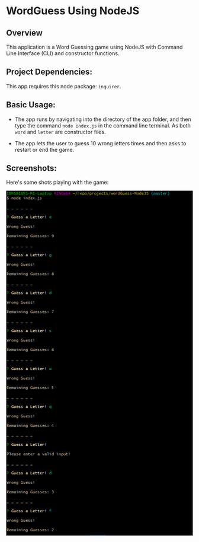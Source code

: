 # WordGuess Using NodeJS

## Overview
This application is a Word Guessing game using NodeJS with Command Line Interface (CLI) and constructor functions.

## Project Dependencies:
This app requires this node package: `inquirer`.

## Basic Usage:
* The app runs by navigating into the directory of the app folder, and then type the command  `node index.js` in the command line terminal. As both `word` and `letter` are constructor files.

* The app lets the user to guess 10 wrong letters times and then asks to restart or end the game.

## Screenshots:
Here's some shots playing with the game:

![App Example1](./images/example1.png)

